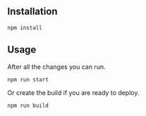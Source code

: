 ## Installation

```sh
npm install
```

## Usage

After all the changes you can run.

```sh
npm run start
```

Or create the build if you are ready to deploy.

```sh
npm run build
```
